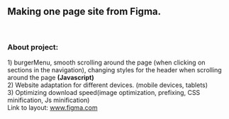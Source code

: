 <h2>Making one page site from Figma.</h2> <br>
<h3>About project:</h3>
1) burgerMenu, smooth scrolling around the page (when clicking on sections in the navigation), changing styles for the header when scrolling around the page <b>(Javascript)</b> <br>
2) Website adaptation for different devices. (mobile devices, tablets)  <br>
3) Optimizing download speed(image optimization, prefixing, CSS minification, Js minification) <br>
Link to layout: <a href="https://www.figma.com/file/ClPSP7KCU1NbvxMXA914hlFk/travel-landing-page-jacobvoyles?node-id=0%3A1">www.figma.com</a>
